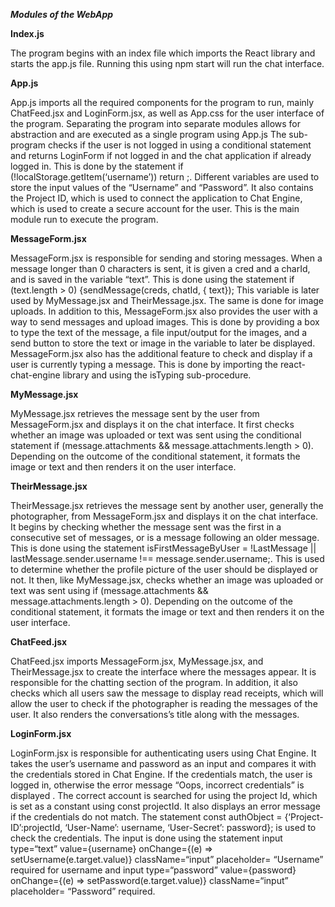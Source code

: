 ﻿***Modules of the WebApp***

**Index.js**

The program begins with an index file which imports the React library and starts the app.js file. Running this using npm start will run the chat interface.

**App.js**

App.js imports all the required components for the program to run, mainly ChatFeed.jsx and LoginForm.jsx, as well as App.css for the user interface of the program. Separating the program into separate modules allows for abstraction and are executed as a single program using App.js The sub-program checks if the user is not logged in using a conditional statement and returns LoginForm if not logged in and the chat application if already logged in. This is done by the statement if (!localStorage.getItem(‘username’)) return <LoginForm/>;. Different variables are used to store the input values of the “Username” and “Password”.  It also contains the Project ID, which is used to connect the application to Chat Engine, which is used to create a secure account for the user. This is the main module run to execute the program.


**MessageForm.jsx**

MessageForm.jsx is responsible for sending and storing messages. When a message longer than 0 characters is sent, it is given a cred and a charId, and is saved in the variable “text”. This is done using the statement if (text.length > 0) {sendMessage(creds, chatId, { text}); This variable is later used by MyMessage.jsx and TheirMessage.jsx. The same is done for image uploads. In addition to this, MessageForm.jsx also provides the user with a way to send messages and upload images. This is done by providing a box to type the text of the message, a file input/output for the images, and a send button to store the text or image in the variable to later be displayed. MessageForm.jsx also has the additional feature to check and display if a user is currently typing a message. This is done by importing the react-chat-engine library and using the isTyping sub-procedure.

**MyMessage.jsx**

MyMessage.jsx retrieves the message sent by the user from MessageForm.jsx and displays it on the chat interface. It first checks whether an image was uploaded or text was sent using the conditional statement if (message.attachments && message.attachments.length > 0). Depending on the outcome of the conditional statement, it formats the image or text and then renders it on the user interface.

**TheirMessage.jsx**



TheirMessage.jsx retrieves the message sent by another user, generally the photographer,  from MessageForm.jsx and displays it on the chat interface. It begins by checking whether the message sent was the first in a consecutive set of messages, or is a message following an older message. This is done using the statement isFirstMessageByUser = !LastMessage || lastMessage.sender.username !== message.sender.username;.  This is used to determine whether the profile picture of the user should be displayed or not. It then, like MyMessage.jsx, checks whether an image was uploaded or text was sent using if (message.attachments && message.attachments.length > 0). Depending on the outcome of the conditional statement, it formats the image or text and then renders it on the user interface.

**ChatFeed.jsx**

ChatFeed.jsx imports MessageForm.jsx, MyMessage.jsx, and TheirMessage.jsx to create the interface where the messages appear.  It is responsible for the chatting section of the program. In addition, it also checks which all users saw the message to display read receipts, which will allow the user to check if the photographer is reading the messages of the user. It also renders the conversations’s title along with the messages. 

**LoginForm.jsx**

LoginForm.jsx is responsible for authenticating users using Chat Engine. It takes the user’s username and password as an input and compares it with the credentials stored in Chat Engine. If the credentials match, the user is logged in, otherwise the error message “Oops, incorrect credentials” is displayed . The correct account is searched for using the project Id, which is set as a constant using const projectId. It also displays an error message if the credentials do not match. The statement const authObject = {‘Project-ID’:projectId, ‘User-Name’: username, ‘User-Secret’: password}; is used to check the credentials. The input is done using the statement input type=“text” value={username} onChange={(e) ⇒ setUsername(e.target.value)} className=“input” placeholder= “Username” required for username and input type=“password” value={password} onChange={(e) ⇒ setPassword(e.target.value)} className=“input” placeholder= “Password” required.

